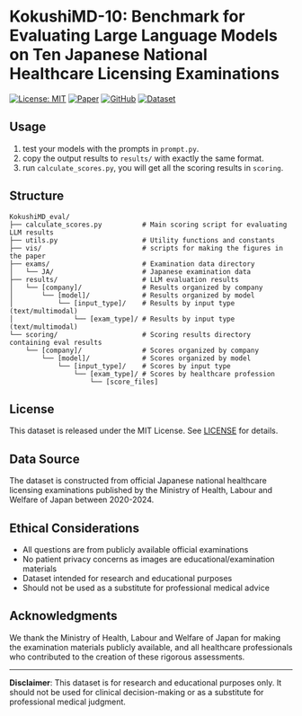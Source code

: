 # KokushiMD-10: Benchmark for Evaluating Large Language Models on Ten Japanese National Healthcare Licensing Examinations
[![License: MIT](https://img.shields.io/badge/License-MIT-yellow.svg)](https://opensource.org/licenses/MIT)
[![Paper](https://img.shields.io/badge/Paper-arXiv-red.svg)](https://arxiv.org/abs/2506.11114)
[![GitHub](https://img.shields.io/badge/GitHub-Repository-black.svg)](https://github.com/juniorliu95/KokushiMD-10)
[![Dataset](https://img.shields.io/badge/🤗%20Hugging%20Face-Dataset-blue)](https://huggingface.co/datasets/collect/KokushiMD-10)


## Usage
1. test your models with the prompts in `prompt.py`.
2. copy the output results to `results/` with exactly the same format.
3. run `calculate_scores.py`, you will get all the scoring results in `scoring`.

## Structure
```
KokushiMD_eval/
├── calculate_scores.py          # Main scoring script for evaluating LLM results
├── utils.py                     # Utility functions and constants
├── vis/                         # scripts for making the figures in the paper
├── exams/                       # Examination data directory
│   └── JA/                      # Japanese examination data
├── results/                     # LLM evaluation results
│   └── [company]/               # Results organized by company
│       └── [model]/             # Results organized by model
│           └── [input_type]/    # Results by input type (text/multimodal)
│               └── [exam_type]/ # Results by input type (text/multimodal)
└── scoring/                     # Scoring results directory containing eval results
    └── [company]/               # Scores organized by company
        └── [model]/             # Scores organized by model
            └── [input_type]/    # Scores by input type
                └── [exam_type]/ # Scores by healthcare profession
                    └── [score_files]

```

## License

This dataset is released under the MIT License. See [LICENSE](LICENSE) for details.

## Data Source

The dataset is constructed from official Japanese national healthcare licensing examinations published by the Ministry of Health, Labour and Welfare of Japan between 2020-2024.

## Ethical Considerations

- All questions are from publicly available official examinations
- No patient privacy concerns as images are educational/examination materials
- Dataset intended for research and educational purposes
- Should not be used as a substitute for professional medical advice

<!-- ## Contact

For questions about the dataset or research collaboration:
- **Primary Contact**: Tomoki Aoyama (aoyama.tomoki.4e@kyoto-u.ac.jp)
- **Institution**: Kyoto University -->

## Acknowledgments

We thank the Ministry of Health, Labour and Welfare of Japan for making the examination materials publicly available, and all healthcare professionals who contributed to the creation of these rigorous assessments.

---

**Disclaimer**: This dataset is for research and educational purposes only. It should not be used for clinical decision-making or as a substitute for professional medical judgment.
